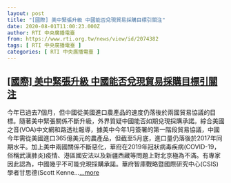 ```yaml
---
layout: post
title: "[國際] 美中緊張升級 中國能否兌現貿易採購目標引關注"
date: 2020-08-01T11:00:23.000Z
author: RTI 中央廣播電臺
from: https://www.rti.org.tw/news/view/id/2074382
tags: [ RTI 中央廣播電臺 ]
categories: [ RTI 中央廣播電臺 ]
---
```

<!--1596279623000-->
[[國際] 美中緊張升級 中國能否兌現貿易採購目標引關注](https://www.rti.org.tw/news/view/id/2074382)
------

<div>
今年已過去7個月，但中國從美國進口農產品的速度仍落後於兩國貿易協議的目標。隨著美中緊張關係不斷升級，外界質疑中國能否如期兌現採購承諾。綜合美國之音(VOA)中文網和路透社報導，據美中今年1月簽署的第一階段貿易協議，中國今年需從美國進口365億美元的農產品，但截至5月底，進口量仍落後於2017年同期水平。加上美中兩國關係不斷惡化，華府在2019年冠狀病毒疾病(COVID-19，俗稱武漢肺炎)疫情、港區國安法以及新疆西藏等問題上對北京極為不滿。有專家因此認為，中國幾乎不可能兌現採購承諾。華府智庫戰略暨國際研究中心(CSIS)學者甘思德(Scott Kenne...<a target="_blank" href="https://www.rti.org.tw/news/view/id/2074382">...more</a>
</div>
